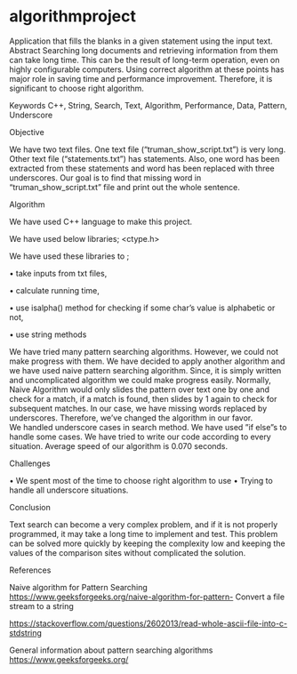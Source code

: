 # algorithmproject
Application that fills the blanks in a given statement using the input text.
Abstract
Searching long documents and retrieving information from them can take long time. This can be the result of long-term operation, even on highly configurable computers. Using correct algorithm at these points has major role in saving time and performance improvement. Therefore, it is significant to choose right algorithm.

Keywords
C++, String, Search, Text, Algorithm, Performance, Data, Pattern, Underscore

Objective

We have two text files. One text file (“truman_show_script.txt”) is very long. Other text file (“statements.txt”) has statements. Also, one word has been extracted from these statements and word has been replaced with three underscores. Our goal is to find that missing word in “truman_show_script.txt” file and print out the whole sentence.


















Algorithm

We have used C++ language to make this project. 

We have used below libraries; 
<iostream>
<string>
<fstream>
<ctype.h>
<cstring>
<chrono>

We have used these libraries to ;

•	take inputs from txt files,
 

•	calculate running time,
 

•	use isalpha() method for checking if some char’s value is alphabetic or not,
 





•	use string methods

 

We have tried many pattern searching algorithms. However, we could not make progress with them. We have decided to apply another algorithm and we have used naive pattern searching algorithm. Since, it is simply written and uncomplicated algorithm we could make progress easily. Normally, Naive Algorithm would only slides the pattern over text one by one and check for a match, if a match is found, then slides by 1 again to check for subsequent matches. In our case, we have missing words replaced by underscores. Therefore, we’ve changed the algorithm in our favor.    
We handled underscore cases in search method. We have used ”if else”s to handle some cases. 
We have tried to write our code according to every situation. Average speed of our algorithm is 0.070 seconds. 

Challenges

•	We spent most of the time to choose right algorithm to use
•	Trying to handle all underscore situations.

Conclusion

Text search can become a very complex problem, and if it is not properly programmed, it may take a long time to implement and test. This problem can be solved more quickly by keeping the complexity low and keeping the values of the comparison sites without complicated the solution.

References

Naive algorithm for Pattern Searching
https://www.geeksforgeeks.org/naive-algorithm-for-pattern-
Convert a file stream to a string

https://stackoverflow.com/questions/2602013/read-whole-ascii-file-into-c-stdstring

General information about pattern searching algorithms
https://www.geeksforgeeks.org/
